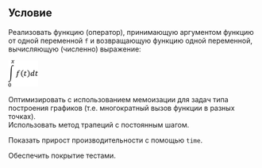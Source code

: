 ## Условие
Реализовать функцию (оператор), принимающую аргументом функцию от одной переменной ```f``` и возвращающую функцию одной переменной, вычисляющую (численно) выражение:

![int](resources/clojure2_int.png?raw=true "")

Оптимизировать с использованием мемоизации для задач типа построения графиков (т.е. многократный вызов функции в разных точках). \
Использовать метод трапеций с постоянным шагом. 

Показать прирост производительности с помощью ```time```.

Обеспечить покрытие тестами.
